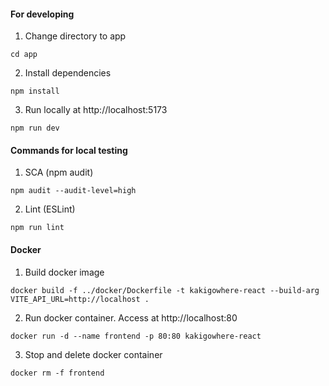 #### For developing
1. Change directory to app
```
cd app
```

2. Install dependencies
```
npm install
```

3. Run locally at http://localhost:5173
```
npm run dev
```

#### Commands for local testing
1. SCA (npm audit)
```
npm audit --audit-level=high
```

2. Lint (ESLint)
```
npm run lint
```

#### Docker
1. Build docker image
```
docker build -f ../docker/Dockerfile -t kakigowhere-react --build-arg VITE_API_URL=http://localhost .
```

2. Run docker container. Access at http://localhost:80
```
docker run -d --name frontend -p 80:80 kakigowhere-react
```

3. Stop and delete docker container
```
docker rm -f frontend
```